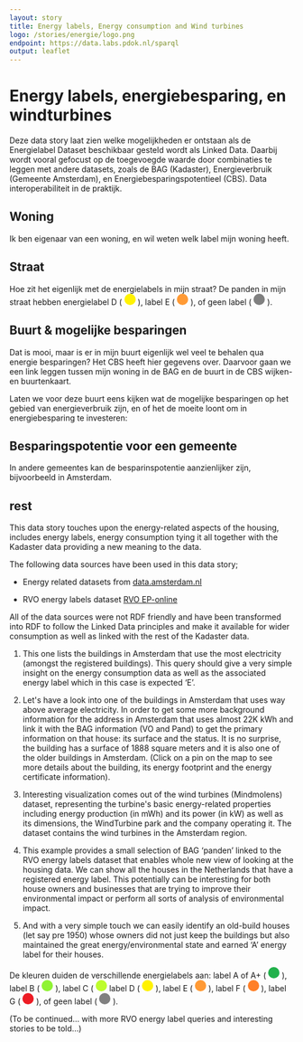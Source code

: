 ```yaml
---
layout: story
title: Energy labels, Energy consumption and Wind turbines
logo: /stories/energie/logo.png
endpoint: https://data.labs.pdok.nl/sparql
output: leaflet
---
```

# Energy labels, energiebesparing, en windturbines

Deze data story laat zien welke mogelijkheden er ontstaan als de
Energielabel Dataset beschikbaar gesteld wordt als Linked Data.
Daarbij wordt vooral gefocust op de toegevoegde waarde door
combinaties te leggen met andere datasets, zoals de BAG (Kadaster),
Energieverbruik (Gemeente Amsterdam), en Energiebesparingspotentieel
(CBS).  Data interoperabiliteit in de praktijk.

## Woning

Ik ben eigenaar van een woning, en wil weten welk label mijn woning
heeft.

<div data-query
     data-query-endpoint="https://data.pdok.nl/sparql"
     data-query-sparql="10-woning.rq">
</div>

## Straat

<p>Hoe zit het eigenlijk met de energielabels in mijn straat?  De panden
in mijn straat hebben energielabel D (
<svg height="20" viewBox="0 0 20 20" xmlns="http://www.w3.org/2000/svg">
  <circle cx="10" cy="10" fill="#fff200" r="10"/>
</svg>
), label E (
<svg height="20" viewBox="0 0 20 20" xmlns="http://www.w3.org/2000/svg">
  <circle cx="10" cy="10" fill="#ff9a35" r="10"/>
</svg>
), of geen label (
<svg height="20" viewBox="0 0 20 20" xmlns="http://www.w3.org/2000/svg">
  <circle cx="10" cy="10" fill="grey" r="10"/>
</svg>
).</p>

<div data-query
     data-query-endpoint="https://data.pdok.nl/sparql"
     data-query-sparql="20-straat.rq">
</div>

## Buurt & mogelijke besparingen

Dat is mooi, maar is er in mijn buurt eigenlijk wel veel te behalen
qua energie besparingen?  Het CBS heeft hier gegevens over.  Daarvoor
gaan we een link leggen tussen mijn woning in de BAG en de buurt in
de CBS wijken-en buurtenkaart.

Laten we voor deze buurt eens kijken wat de mogelijke besparingen op
het gebied van energieverbruik zijn, en of het de moeite loont om in
energiebesparing te investeren:

<div data-query
     data-query-endpoint="https://api.krr.triply.cc/datasets/Kadaster/geosoup2/services/geosoup/sparql"
     data-query-sparql="40-buurt-besparingen.rq">
</div>

## Besparingspotentie voor een gemeente

In andere gemeentes kan de besparinspotentie aanzienlijker zijn,
bijvoorbeeld in Amsterdam.

<div data-query
     data-query-endpoint="https://api.krr.triply.cc/datasets/Kadaster/geosoup2/services/geosoup/sparql"
     data-query-sparql="50-gemeente-besparingen.rq">
</div>

## rest

This data story touches upon the energy-related aspects of the
housing, includes energy labels, energy consumption tying it all
together with the Kadaster data providing a new meaning to the data.

The following data sources have been used in this data story;

  * Energy related datasets from [data.amsterdam.nl](data.amsterdam.nl)
  
  * RVO energy labels dataset [RVO
    EP-online](https://www.rvo.nl/onderwerpen/duurzaam-ondernemen/gebouwen/hulpmiddelen-tools-en-inspiratie-gebouwen/ep-online)

All of the data sources were not RDF friendly and have been
transformed into RDF to follow the Linked Data principles and make it
available for wider consumption as well as linked with the rest of the
Kadaster data.

1) This one lists the buildings in Amsterdam that use the most
electricity (amongst the registered buildings).  This query should
give a very simple insight on the energy consumption data as well as
the associated energy label which in this case is expected ‘E’.

<div data-query
     data-query-sparql="story_01_ams_most.rq">
</div>

2) Let's have a look into one of the buildings in Amsterdam that uses
way above average electricity.  In order to get some more background
information for the address in Amsterdam that uses almost 22K kWh and
link it with the BAG information (VO and Pand) to get the primary
information on that house: its surface and the status. It is no surprise, 
the building has a surface of 1888 square meters and it is also one of the 
older buildings in Amsterdam.
(Click on a pin on the map to see more details about the building, its energy 
footprint and the energy certificate information).

<div data-query
     data-query-sparql="story_02_ams_keisergracht2.rq">
</div>

3) Interesting visualization comes out of the wind turbines
(Mindmolens) dataset, representing the turbine's basic energy-related
properties including energy production (in mWh) and its power (in kW)
as well as its dimensions, the WindTurbine park and the company
operating it.  The dataset contains the wind turbines in the Amsterdam
region.

<div data-query
     data-query-sparql="story_03_ams_wind.rq">
</div>


4) This example provides a small selection of BAG ‘panden’ linked to
the RVO energy labels dataset that enables whole new view of looking
at the housing data.  We can show all the houses in the Netherlands
that have a registered energy label.  This potentially can be
interesting for both house owners and businesses that are trying to
improve their environmental impact or perform all sorts of analysis of
environmental impact.

<div data-query
     data-query-sparql="story_04_ams_rvo.rq">
</div>

5) And with a very simple touch we can easily identify an old-build
houses (let say pre 1950) whose owners did not just keep the buildings
but also maintained the great energy/environmental state and earned
‘A’ energy label for their houses.

<p>De kleuren duiden de verschillende energielabels aan: label A of A+
(
<svg height="20" viewBox="0 0 20 20" xmlns="http://www.w3.org/2000/svg">
  <circle cx="10" cy="10" fill="#22b14c" r="10"/>
</svg>
), label B (
<svg height="20" viewBox="0 0 20 20" xmlns="http://www.w3.org/2000/svg">
  <circle cx="10" cy="10" fill="#8ff334" r="10"/>
</svg>
), label C (
<svg height="20" viewBox="0 0 20 20" xmlns="http://www.w3.org/2000/svg">
  <circle cx="10" cy="10" fill="#bdfc2c" r="10"/>
</svg>
label D (
<svg height="20" viewBox="0 0 20 20" xmlns="http://www.w3.org/2000/svg">
  <circle cx="10" cy="10" fill="#fff200" r="10"/>
</svg>
), label E (
<svg height="20" viewBox="0 0 20 20" xmlns="http://www.w3.org/2000/svg">
  <circle cx="10" cy="10" fill="#ff9a35" r="10"/>
</svg>
), label F (
<svg height="20" viewBox="0 0 20 20" xmlns="http://www.w3.org/2000/svg">
  <circle cx="10" cy="10" fill="#ff7f27" r="10"/>
</svg>
), label G (
<svg height="20" viewBox="0 0 20 20" xmlns="http://www.w3.org/2000/svg">
  <circle cx="10" cy="10" fill="#ed1c24" r="10"/>
</svg>
), of geen label (
<svg height="20" viewBox="0 0 20 20" xmlns="http://www.w3.org/2000/svg">
  <circle cx="10" cy="10" fill="grey" r="10"/>
</svg>
).</p>

<div data-query
     data-query-sparql="story_04_ams_rvo2.rq">
</div>

(To be continued… with more RVO energy label queries and interesting
stories to be told…)
